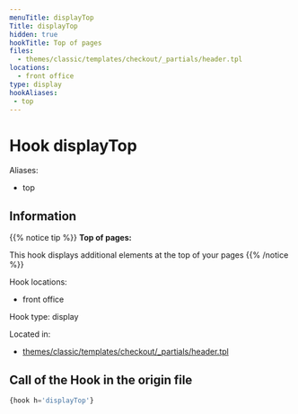 ```yaml
---
menuTitle: displayTop
Title: displayTop
hidden: true
hookTitle: Top of pages
files:
  - themes/classic/templates/checkout/_partials/header.tpl
locations:
  - front office
type: display
hookAliases:
 - top
---
```


# Hook displayTop

Aliases: 
 - top



## Information

{{% notice tip %}}
**Top of pages:** 

This hook displays additional elements at the top of your pages
{{% /notice %}}

Hook locations: 
  - front office

Hook type: display

Located in: 
  - [themes/classic/templates/checkout/_partials/header.tpl](https://github.com/PrestaShop/PrestaShop/blob/8.0.x/themes/classic/templates/checkout/_partials/header.tpl)

## Call of the Hook in the origin file

```php
{hook h='displayTop'}
```